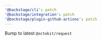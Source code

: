 ```yaml
---
'@backstage/cli': patch
'@backstage/integration': patch
'@backstage/plugin-github-actions': patch
---
```


Bump to latest `@octokit/request`
